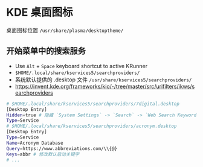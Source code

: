 # KDE 桌面图标

桌面图标位置 `/usr/share/plasma/desktoptheme/`

## 开始菜单中的搜索服务

- Use `Alt` + `Space` keyboard shortcut to active KRunner
- `$HOME/.local/share/kservices5/searchproviders/`
- 系统默认提供的 .desktop 文件 `/usr/share/kservices5/searchproviders/`
- https://invent.kde.org/frameworks/kio/-/tree/master/src/urifilters/ikws/searchproviders

```bash
# $HOME/.local/share/kservices5/searchproviders/7digital.desktop
[Desktop Entry]
Hidden=true # 隐藏 `System Settings` -> `Search` -> `Web Search Keywords`
Type=Service
# $HOME/.local/share/kservices5/searchproviders/acronym.desktop
[Desktop Entry]
Type=Service
Name=Acronym Database
Query=https://www.abbreviations.com/\\{@}
Keys=abbr # 修改默认启动关键字
# ...
```
